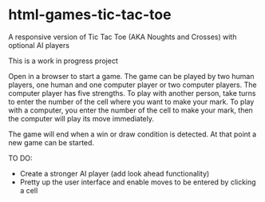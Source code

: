 # html-games-tic-tac-toe
A responsive version of Tic Tac Toe (AKA Noughts and Crosses) with optional AI players

This is a work in progress project

Open in a browser to start a game. The game can be played by two human players, one human and one computer player or two computer players. The computer player has five strengths. To play with another person, take turns to enter the number of the cell where you want to make your mark. To play with a computer, you enter the number of the cell to make your mark, then the computer will play its move immediately.

The game will end when a win or draw condition is detected. At that point a new game can be started.

TO DO:

- Create a stronger AI player (add look ahead functionality)
- Pretty up the user interface and enable moves to be entered by clicking a cell
